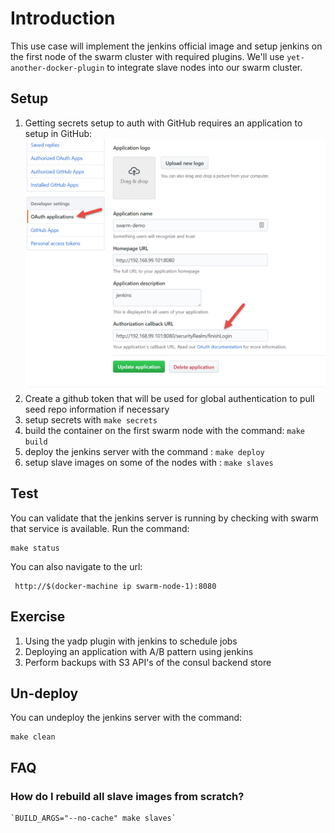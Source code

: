# Introduction

This use case will implement the jenkins official image
and setup jenkins on the first node of the swarm cluster
with required plugins.  We'll use `yet-another-docker-plugin` to
integrate slave nodes into our swarm cluster.

## Setup
1. Getting secrets setup to auth with GitHub requires an application to setup in GitHub:  
   ![App Config](docs/images/app_account.png)
1. Create a github token that will be used for global authentication to pull seed repo information if necessary
1. setup secrets with `make secrets`
1. build the container on the first swarm node with the command:
   `make build`
1. deploy the jenkins server with the command : `make deploy`
1. setup slave images on some of the nodes with : `make slaves`


## Test

You can validate that the jenkins server is running by checking
with swarm that service is available.  Run the command:
```
make status
```

You can also navigate to the url:  
```
 http://$(docker-machine ip swarm-node-1):8080
```

## Exercise
1. Using the yadp plugin with jenkins to schedule jobs
1. Deploying an application with A/B pattern using jenkins
1. Perform backups with S3 API's of the consul backend store

## Un-deploy

You can undeploy the jenkins server with the command:
```
make clean
```

## FAQ
### How do I rebuild all slave images from scratch?
    `BUILD_ARGS="--no-cache" make slaves`
